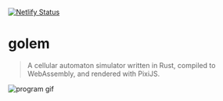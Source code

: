 [![Netlify Status](https://api.netlify.com/api/v1/badges/25b4d6b3-743c-4d32-9f12-64fa5edf0257/deploy-status)](https://app.netlify.com/sites/teds/deploys)

# golem

> A cellular automaton simulator written in Rust, compiled to WebAssembly, and rendered with PixiJS.

![program gif](screen.gif)
